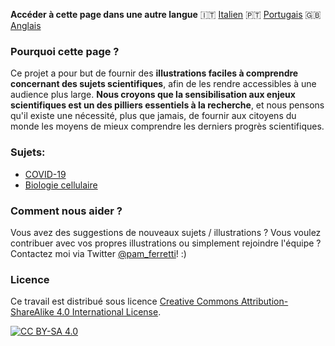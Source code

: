 **Accéder à cette page dans une autre langue** 🇮🇹  [Italien](../it/) 🇵🇹 [Portugais](../pt/) 🇬🇧 [Anglais](../)

### Pourquoi cette page ?

Ce projet a pour but de fournir des **illustrations faciles à comprendre concernant des sujets scientifiques**, afin de les rendre accessibles à une audience plus large.
**Nous croyons que la sensibilisation aux enjeux scientifiques est un des pilliers essentiels à la recherche**, et nous pensons qu'il existe une nécessité, plus que jamais, de fournir aux citoyens du monde les moyens de mieux comprendre les derniers progrès scientifiques.

### Sujets:

- [COVID-19](https://easy-infographics.github.io/COVID-19/fr/)
- [Biologie cellulaire](https://easy-infographics.github.io/Cell_Biology/fr/)

### Comment nous aider ?

Vous avez des suggestions de nouveaux sujets / illustrations ? Vous voulez contribuer avec vos propres illustrations ou simplement rejoindre l'équipe ?
Contactez moi via Twitter [@pam_ferretti](https://twitter.com/pam_ferretti)! :)

### Licence

Ce travail est distribué sous licence
[Creative Commons Attribution-ShareAlike 4.0 International License][cc-by-sa].

[![CC BY-SA 4.0][cc-by-sa-image]][cc-by-sa]

[cc-by-sa]: http://creativecommons.org/licenses/by-sa/4.0/
[cc-by-sa-image]: https://licensebuttons.net/l/by-sa/4.0/88x31.png
[cc-by-sa-shield]: https://img.shields.io/badge/License-CC%20BY--SA%204.0-lightgrey.svg
